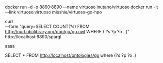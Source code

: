 docker run -d -p 8890:8890 --name virtuoso inutano/virtuoso
docker run -it --link virtuoso:virtuoso misshie/virtuoso-go-hpo

curl \
     --form "query=SELECT COUNT(?s) FROM <http://purl.obolibrary.org/obo/go/go.owl> WHERE { ?s ?p ?o . }" http://localhost:8890/sparql

aaaa



SELECT * FROM <http://localhost/ontologies/go> where {?s ?p ?o .}